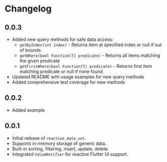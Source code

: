 # Changelog

## 0.0.3

* Added new query methods for safe data access:
  * `getByIndex(int index)` - Returns item at specified index or null if out of bounds
  * `getWhere(bool Function(T) predicate)` - Returns all items matching the given predicate
  * `getFirstWhere(bool Function(T) predicate)` - Returns first item matching predicate or null if none found
* Updated README with usage examples for new query methods
* Added comprehensive test coverage for new methods

## 0.0.2

* Added example

## 0.0.1

* Initial release of `reactive_data_set`.
* Supports in-memory storage of generic data.
* Built-in sorting, filtering, insert, update, delete.
* Integrated `ValueNotifier` for reactive Flutter UI support.
